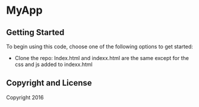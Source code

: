 # MyApp

## Getting Started

To begin using this code, choose one of the following options to get started:
* Clone the repo:
Index.html and indexx.html are the same except for the css and js added to indexx.html

## Copyright and License

Copyright 2016